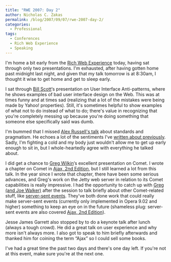 ```yaml
---
title: "RWE 2007: Day 2"
author: Nicholas C. Zakas
permalink: /blog/2007/09/07/rwe-2007-day-2/
categories:
  - Professional
tags:
  - Conferences
  - Rich Web Experience
  - Speaking
---
```

I'm home a bit early from the <a title="The Rich Web Experience" rel="external" href="http://www.therichwebexperience.com">Rich Web Experience</a> today, having sat through only two presentations. I'm exhausted, after having gotten home past midnight last night, and given that my talk tomorrow is at 8:30am, I thought it wise to get home and get to sleep early.

I sat through <a title="Looks Good, Works Well" rel="external" href="http://looksgoodworkswell.blogspot.com/">Bill Scott</a>&#8216;s presentation on User Interface Anti-patterns, where he shows examples of bad user interface design on the Web. This was at times funny and at times sad (realizing that a lot of the mistakes were being made by Yahoo! properties). Still, it's sometimes helpful to show examples of what not to do instead of what to do; there's value in recognizing that you're completely messing up because you're doing something that someone else specifically said was dumb.

I'm bummed that I missed <a title="Slides from my &quot;Standards Heresy&quot; Talk" rel="external" href="http://alex.dojotoolkit.org/?p=622">Alex Russell's talk</a> about standards and pragmatism. He echoes a lot of the sentiments I've <a title="Standards in Context" rel="internal" href="{{site.url}}/archive/2007/7/456">written about previously</a>. Sadly, I'm fighting a cold and my body just wouldn't allow me to get up early enough to sit in, but I whole-heartedly agree with everything he talked about.

I did get a chance to <a title="WebTide" rel="external" href="http://www.webtide.com">Greg Wilkin</a>&#8216;s excellent presentation on Comet. I wrote a chapter on Comet in <a title="Professional Ajax" rel="external" href="http://www.amazon.com/gp/redirect.html?ie=UTF8&location=http%3A%2F%2Fwww.amazon.com%2FProfessional-Ajax-2nd-Nicholas-Zakas%2Fdp%2F0470109491%2F&tag=nczonline-20&linkCode=ur2&camp=1789&creative=9325">Ajax, 2nd Edition</a>, but I still learned a lot from this talk. In the year since I wrote that chapter, there have been some serious advances, and Greg's work on the Jetty web server in relation to its Comet capabilities is really impressive. I had the opportunity to catch up with <a title="Greg Wilkins and Joe Walker" rel="external" href="http://www.flickr.com/photos/nzakas/1343481411/">Greg (and Joe Walker)</a> after the session to talk briefly about other Comet-related stuff, like <a title="HTML 5: Server-sen Events" rel="external" href="http://www.whatwg.org/specs/web-apps/current-work/multipage/section-server-sent-events.html">server-sent events</a>. They've both done work that could really make server-sent events (currently only implemented in Opera 9.02 and higher) something to keep an eye on in the future (shameless plug: server-sent events are also covered <a title="Professional Ajax" rel="external" href="http://www.amazon.com/gp/redirect.html?ie=UTF8&location=http%3A%2F%2Fwww.amazon.com%2FProfessional-Ajax-2nd-Nicholas-Zakas%2Fdp%2F0470109491%2F&tag=nczonline-20&linkCode=ur2&camp=1789&creative=9325">Ajax, 2nd Edition</a>).

Jesse James Garrett also stopped by to do a keynote talk after lunch (always a tough crowd). He did a great talk on user experience and why more isn't always more. I also got to speak to him briefly afterwards and thanked him for coining the term &#8220;Ajax&#8221; so I could sell some books.

I've had a great time the past two days and there's one day left. If you're not at this event, make sure you're at the next one.
